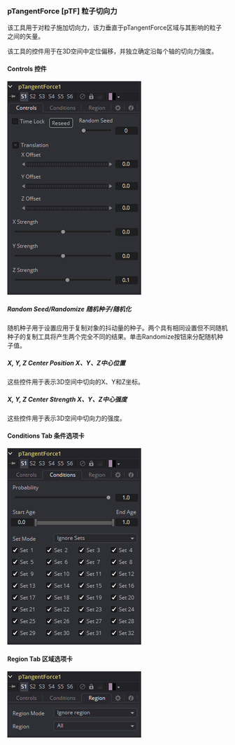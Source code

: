 ### pTangentForce [pTF] 粒子切向力

该工具用于对粒子施加切向力，该力垂直于pTangentForce区域与其影响的粒子之间的矢量。

该工具的控件用于在3D空间中定位偏移，并独立确定沿每个轴的切向力强度。

#### Controls 控件

![pTF_Controls](images/pTF_Controls.png)

##### Random Seed/Randomize 随机种子/随机化

随机种子用于设置应用于复制对象的抖动量的种子。两个具有相同设置但不同随机种子的复制工具将产生两个完全不同的结果。单击Randomize按钮来分配随机种子值。

##### X, Y, Z Center Position X、Y、Z中心位置

这些控件用于表示3D空间中切向的X、Y和Z坐标。

##### X, Y, Z Center Strength X、Y、Z中心强度

这些控件用于表示3D空间中切向力的强度。

#### Conditions Tab 条件选项卡

![pTF_ConditionsTab](images/pTF_ConditionsTab.png)

#### Region Tab 区域选项卡

![pTF_RegionTab](images/pTF_RegionTab.png)


